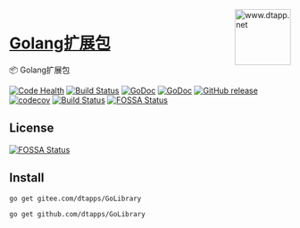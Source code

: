 <img align="right" width="100" src="https://kodo-cdn.dtapp.net/04/999e9f2f06d396968eacc10ce9bc8a.png" alt="www.dtapp.net"/>

<h1 align="left"><a href="https://www.dtapp.net/">Golang扩展包</a></h1>

📦 Golang扩展包

[![Code Health](https://hn.devcloud.huaweicloud.com/codecheck/v1/codecheck/task/codehealth.svg?taskId=82a0bdc87df1459da1507c17329bd445)](https://hn.devcloud.huaweicloud.com/codecheck/project/b7a03c9ea96e40cb93fed6e23a27a7be/codecheck/task/82a0bdc87df1459da1507c17329bd445/detail)
[![Build Status](https://secure.travis-ci.com/dtapps/GoLibrary.png?branch=master)](http://travis-ci.org/dtapps/GoLibrary)
[![GoDoc](https://godoc.org/github.com/dtapps/GoLibrary?status.svg)](https://godoc.org/github.com/dtapps/GoLibrary)
[![GoDoc](https://godoc.org/gitee.com/dtapps/GoLibrary?status.svg)](https://godoc.org/gitee.com/dtapps/GoLibrary)
[![GitHub release](https://img.shields.io/github/release/dtapps/GoLibrary.svg)](https://github.com/dtapps/GoLibrary/releases/latest)
[![codecov](https://codecov.io/gh/dtapps/GoLibrary/branch/master/graph/badge.svg)](https://codecov.io/gh/dtapps/GoLibrary)
[![Build Status](https://travis-ci.org/dtapps/GoLibrary.svg?branch=master)](https://travis-ci.org/dtapps/GoLibrary)
[![FOSSA Status](https://app.fossa.com/api/projects/git%2Bgithub.com%dtapps%2FGoLibrary.svg?type=shield)](https://app.fossa.com/projects/git%2Bgithub.com%dtapps%2FGoLibrary?ref=badge_shield)


## License
[![FOSSA Status](https://app.fossa.com/api/projects/git%2Bgithub.com%2dtapps%2FGoLibrary.svg?type=large)](https://app.fossa.com/projects/git%2Bgithub.com%2dtapps%2FGoLibrary?ref=badge_large)

## Install
```Importing
go get gitee.com/dtapps/GoLibrary
```

```Importing
go get github.com/dtapps/GoLibrary
```
